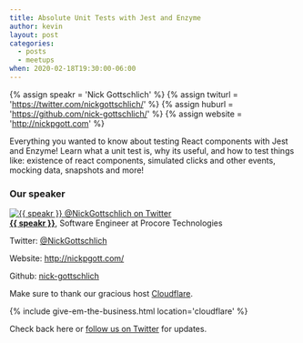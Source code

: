 ```yaml
---
title: Absolute Unit Tests with Jest and Enzyme
author: kevin
layout: post
categories:
  - posts
  - meetups
when: 2020-02-18T19:30:00-06:00
---
```


{% assign speakr = 'Nick Gottschlich' %}
{% assign twiturl = 'https://twitter.com/nickgottschlich/' %}
{% assign huburl = 'https://github.com/nick-gottschlich/' %}
{% assign website = 'http://nickpgott.com' %}

Everything you wanted to know about testing React components with Jest and Enzyme! Learn what a unit test is, why its useful, and how to test things like: existence of react components, simulated clicks and other events, mocking data, snapshots and more!

### Our speaker

<div class="media-object speaker-bio">
  <a href="{{ twiturl }}">
    <img alt="{{ speakr }} @NickGottschlich on Twitter"
      src="https://pbs.twimg.com/profile_images/1029847332781740032/Gp54dk3Z_400x400.jpg" />
  </a>
  <div>
  <a href="{{ twiturl }}"><strong>{{ speakr }}</strong></a>, Software Engineer at Procore Technologies
  <p>
    Twitter: <a href="{{ twiturl }}">@NickGottschlich</a>
  </p>
  <p>
    Website: <a href="{{ website }}">http://nickpgott.com/</a>
  </p>
  <p>
    Github: <a href="{{ huburl }}">nick-gottschlich</a>
  </p>
  </div>
</div>

Make sure to thank our gracious host [Cloudflare][].

{% include give-em-the-business.html location='cloudflare' %}

Check back here or <a href="{{ site.twitter.url }}">follow us on Twitter</a>
for updates.

[cloudflare]: https://www.cloudflare.com/
